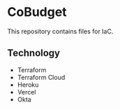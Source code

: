 # CoBudget
This repository contains files for IaC.

## Technology
- Terraform
- Terraform Cloud
- Heroku
- Vercel
- Okta